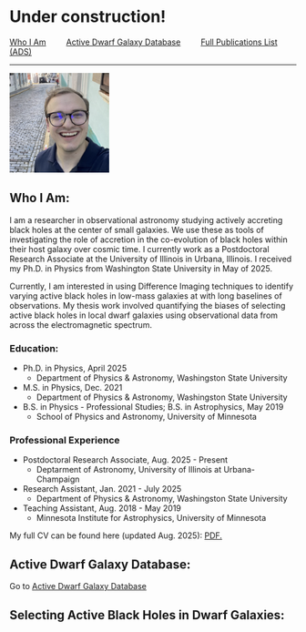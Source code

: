 # Under construction! 


[Who I Am](#who-i-am)  &nbsp;  &nbsp;   &nbsp;  &nbsp;  [Active Dwarf Galaxy Database](project-adgd.md) &nbsp;  &nbsp;   &nbsp;  &nbsp; [Full Publications List (ADS)](https://ui.adsabs.harvard.edu/search/fq=%7B!type%3Daqp%20v%3D%24fq_database%7D&fq_database=(database%3Aastronomy%20OR%20database%3Aphysics)&p_=0&q=author%3A%22Wasleske%2C%20Erik%20J.%22&sort=date%20desc%2C%20bibcode%20desc)

---

<img src="/images/ejw_headshot.png" width="175">


## Who I Am:
I am a researcher in observational astronomy studying actively accreting black holes at the center of small galaxies. We use these as tools of investigating  the role of accretion in the co-evolution of black holes within their host galaxy over cosmic time. I currently work as a Postdoctoral Research Associate at the University of Illinois in Urbana, Illinois. I received my Ph.D. in Physics from Washington State University in May of 2025.

Currently, I am interested in using Difference Imaging techniques to identify varying active black holes in low-mass galaxies at with long baselines of observations. My thesis work involved quantifying the biases of selecting active black holes in local dwarf galaxies using observational data from across the electromagnetic spectrum.

### Education:
  + Ph.D. in Physics, April 2025
    + Department of Physics & Astronomy, Washingston State University
  + M.S. in Physics, Dec. 2021
    + Department of Physics & Astronomy, Washingston State University
  + B.S. in Physics - Professional Studies; B.S. in Astrophysics, May 2019
    + School of Physics and Astronomy, University of Minnesota

### Professional Experience
  + Postdoctoral Research Associate, Aug. 2025 - Present
    + Deptarment of Astronomy, University of Illinois at Urbana-Champaign
  + Research Assistant, Jan. 2021 - July 2025
    + Department of Physics & Astronomy, Washingston State University
  + Teaching Assistant, Aug. 2018 - May 2019
    + Minnesota Institute for Astrophysics, University of Minnesota

My full CV can be found here (updated Aug. 2025): <a href="/CV_v2.pdf" target="_blank">PDF.</a>

## Active Dwarf Galaxy Database:
Go to [Active Dwarf Galaxy Database](project-adgd.md)



## Selecting Active Black Holes in Dwarf Galaxies:

